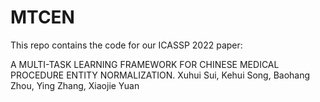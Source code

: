 # MTCEN
This repo contains the code for our ICASSP 2022 paper:

A MULTI-TASK LEARNING FRAMEWORK FOR CHINESE MEDICAL PROCEDURE ENTITY NORMALIZATION. Xuhui Sui, Kehui Song, Baohang Zhou, Ying Zhang, Xiaojie Yuan
